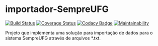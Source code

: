 # importador-SempreUFG
[![Build Status](https://travis-ci.org/saulocalixto/importador-SempreUFG.svg?branch=master)](https://travis-ci.org/saulocalixto/importador-SempreUFG)
[![Coverage Status](https://coveralls.io/repos/github/saulocalixto/importador-SempreUFG/badge.svg?branch=master)](https://coveralls.io/github/saulocalixto/importador-SempreUFG?branch=master)
[![Codacy Badge](https://api.codacy.com/project/badge/Grade/76d2f54e33a14c6c9f4889fc2da4c871)](https://www.codacy.com/app/saulocalixto/importador-SempreUFG?utm_source=github.com&amp;utm_medium=referral&amp;utm_content=saulocalixto/importador-SempreUFG&amp;utm_campaign=Badge_Grade)
[![Maintainability](https://api.codeclimate.com/v1/badges/b4b3d1b93293516dadb1/maintainability)](https://codeclimate.com/github/saulocalixto/importador-SempreUFG/maintainability)

Projeto que implementa uma solução para importação de dados para o sistema SempreUFG através de arquivos *.txt.
